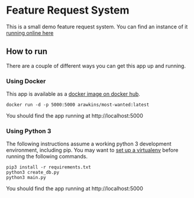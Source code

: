 # Feature Request System

This is a small demo feature request system.
You can find an instance of it [running online here](http://mostwanted-env.us-west-2.elasticbeanstalk.com/)

## How to run

There are a couple of different ways you can get this app up and running.

### Using Docker
This app is available as a [docker image on docker hub](https://hub.docker.com/r/arawkins/most-wanted/).
```
docker run -d -p 5000:5000 arawkins/most-wanted:latest
```
You should find the app running at http://localhost:5000

### Using Python 3
The following instructions assume a working python 3 development environment, including pip.
You may want to [set up a virtualenv](http://python-guide-pt-br.readthedocs.io/en/latest/dev/virtualenvs/) before running the following commands.
```
pip3 install -r requirements.txt
python3 create_db.py
python3 main.py
```
You should find the app running at http://localhost:5000
